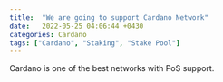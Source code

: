 ```yaml
---
title:  "We are going to support Cardano Network"
date:   2022-05-25 04:06:44 +0430
categories: Cardano
tags: ["Cardano", "Staking", "Stake Pool"]
---
```

Cardano is one of the best networks with PoS support.


